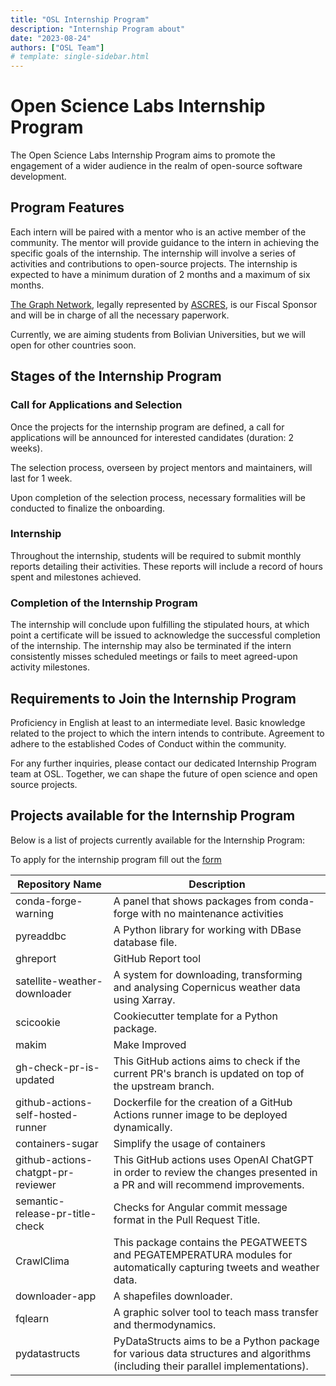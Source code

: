 ```yaml
---
title: "OSL Internship Program"
description: "Internship Program about"
date: "2023-08-24"
authors: ["OSL Team"]
# template: single-sidebar.html
---
```


# Open Science Labs Internship Program

The Open Science Labs Internship Program aims to promote the engagement of a
wider audience in the realm of open-source software development.

## Program Features

Each intern will be paired with a mentor who is an active member of the
community. The mentor will provide guidance to the intern in achieving the
specific goals of the internship. The internship will involve a series of
activities and contributions to open-source projects. The internship is expected
to have a minimum duration of 2 months and a maximum of six months.

[The Graph Network](https://thegraphnetwork.org), legally represented by
[ASCRES](https://site.ascres.org/site/), is our Fiscal Sponsor and will be in
charge of all the necessary paperwork.

Currently, we are aiming students from Bolivian Universities, but we will open
for other countries soon.

## Stages of the Internship Program

### Call for Applications and Selection

Once the projects for the internship program are defined, a call for
applications will be announced for interested candidates (duration: 2 weeks).

The selection process, overseen by project mentors and maintainers, will last
for 1 week.

Upon completion of the selection process, necessary formalities will be
conducted to finalize the onboarding.

### Internship

Throughout the internship, students will be required to submit monthly reports
detailing their activities. These reports will include a record of hours spent
and milestones achieved.

### Completion of the Internship Program

The internship will conclude upon fulfilling the stipulated hours, at which
point a certificate will be issued to acknowledge the successful completion of
the internship. The internship may also be terminated if the intern consistently
misses scheduled meetings or fails to meet agreed-upon activity milestones.

## Requirements to Join the Internship Program

Proficiency in English at least to an intermediate level. Basic knowledge
related to the project to which the intern intends to contribute. Agreement to
adhere to the established Codes of Conduct within the community.

For any further inquiries, please contact our dedicated Internship Program team
at OSL. Together, we can shape the future of open science and open source
projects.

## Projects available for the Internship Program

Below is a list of projects currently available for the Internship Program:

To apply for the internship program fill out the [form](https://github.com/OpenScienceLabs/request-forms/issues/new?&title=Internship+Apply+YOUR+NAME+HERE&labels=internship&template=en-internship.yaml)

| Repository Name                    | Description                                          |
| ---------------------------------- | ---------------------------------------------------- |
| conda-forge-warning                | A panel that shows packages from conda-forge with no maintenance activities  |
| pyreaddbc                          | A Python library for working with DBase database file. |
| ghreport                           | GitHub Report tool                                   |
| satellite-weather-downloader       | A system for downloading, transforming and analysing Copernicus weather data using Xarray. |
| scicookie                          | Cookiecutter template for a Python package.          |
| makim                              | Make Improved                                        |
| gh-check-pr-is-updated             | This GitHub actions aims to check if the current PR's branch is updated on top of the upstream branch. |
| github-actions-self-hosted-runner  | Dockerfile for the creation of a GitHub Actions runner image to be deployed dynamically. |
| containers-sugar                   | Simplify the usage of containers                     |
| github-actions-chatgpt-pr-reviewer | This GitHub actions uses OpenAI ChatGPT in order to review the changes presented in a PR and will recommend improvements. |
| semantic-release-pr-title-check    | Checks for Angular commit message format in the Pull Request Title.           |
| CrawlClima                         | This package contains the PEGATWEETS and PEGATEMPERATURA modules for automatically capturing tweets and weather data. |
| downloader-app                     | A shapefiles downloader.|
| fqlearn                            | A graphic solver tool to teach mass transfer and thermodynamics. |
| pydatastructs                      | PyDataStructs aims to be a Python package for various data structures and algorithms (including their parallel implementations). |
